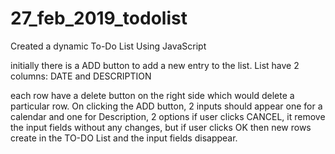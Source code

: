 # 27_feb_2019_todolist
Created a dynamic To-Do List Using JavaScript

initially there is a ADD button to add a new entry to the list.
List have 2 columns: DATE and DESCRIPTION

each row have a delete button on the right side which would delete a particular row.
On clicking the ADD button, 2 inputs should appear one for a calendar and one for Description, 2 options if user clicks CANCEL, it remove the input fields without any changes, but if user clicks OK then new rows create in the TO-DO List and the input fields disappear.


